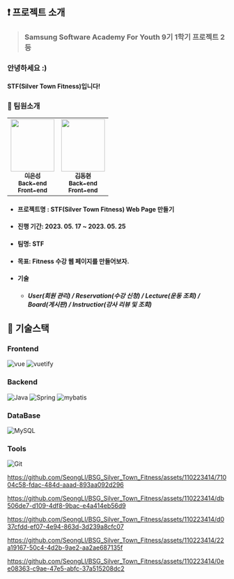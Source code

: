 ## :exclamation: 프로젝트 소개
> ### Samsung Software Academy For Youth 9기 1학기 프로젝트 2등

### 안녕하세요 :)
#### STF(Silver Town Fitness)입니다!


### :raising_hand: 팀원소개
<table>
  <tr>
      <td align="center"><a href="https://github.com/SeongLI"><img src="https://avatars.githubusercontent.com/u/110223414?v=4" width="100px;" height="120px;" alt=""/><br /><sub><b>이은성<br>Back-end <br> Front-end<br/></b></sub></a></td>
      <td align="center"><a href="https://github.com/dongk1m/"><img src="https://avatars.githubusercontent.com/u/120110806?v=4" width="100px;" height="120px;" alt=""/><br /><sub><b>김동현<br>Back-end <br> Front-end</b></sub></a><br /></td>      
  </tr>
</table>

- #### 프로젝트명 : STF(Silver Town Fitness) Web Page 만들기

- #### 진행 기간: 2023. 05. 17 ~ 2023. 05. 25

- #### 팀명: STF

- #### 목표: Fitness 수강 웹 페이지를 만들어보자.

- #### 기술

    - ##### User(회원 관리) / Reservation(수강 신청) / Lecture(운동 조회) / Board(게시판) / Instructior(강사 리뷰 및 조회)

## :wrench: 기술스택

### Frontend
![vue](https://img.shields.io/badge/vue.js-4FC08D.svg?&style=for-the-badge&logo=vue.js&logoColor=white)
![vuetify](https://img.shields.io/badge/vuetify-E34F26.svg?&style=for-the-badge&logo=HTML5&logoColor=white)

### Backend
![Java](https://img.shields.io/badge/Java-007396.svg?&style=for-the-badge&logo=Java&logoColor=white)
![Spring](https://img.shields.io/badge/Spring-6DB33F.svg?&style=for-the-badge&logo=Spring&logoColor=white)
![mybatis](https://img.shields.io/badge/mybatis-007ACC.svg?&style=for-the-badge&logo=mybatis%20Studio%20Code&logoColor=white)

### DataBase
![MySQL](https://img.shields.io/badge/MySQL-4479A1.svg?&style=for-the-badge&logo=MySQL&logoColor=white)


### Tools
![Git](https://img.shields.io/badge/Git-232F3E.svg?&style=for-the-badge&logo=Git&logoColor=white)


https://github.com/SeongLI/BSG_Silver_Town_Fitness/assets/110223414/71004c58-fdac-484d-aaad-893aa092d296

https://github.com/SeongLI/BSG_Silver_Town_Fitness/assets/110223414/db506de7-d109-4df8-9bac-e4a414eb56d9

https://github.com/SeongLI/BSG_Silver_Town_Fitness/assets/110223414/d037cfdd-ef07-4e94-863d-3d239a8cfc07

https://github.com/SeongLI/BSG_Silver_Town_Fitness/assets/110223414/22a19167-50c4-4d2b-9ae2-aa2ae687135f

https://github.com/SeongLI/BSG_Silver_Town_Fitness/assets/110223414/0ee08363-c9ae-47e5-abfc-37a515208dc2


